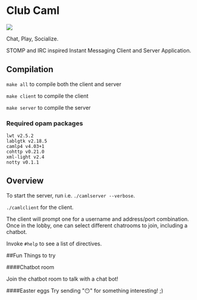 # Club Caml

![](Club-Caml/ex.gif)

Chat, Play, Socialize.

STOMP and IRC inspired Instant Messaging Client and Server Application.

## Compilation
`make all` to compile both the client and server

`make client` to compile the client

`make server` to compile the server

### Required opam packages

```
lwt v2.5.2
lablgtk v2.18.5
camlp4 v4.03+1
cohttp v0.21.0
xml-light v2.4
notty v0.1.1
```

## Overview

To start the server, run i.e. `./camlserver --verbose`.

`./camlclient` for the client.

The client will prompt one for a username and address/port combination.
Once in the lobby, one can select different chatrooms to join, including a
chatbot.

Invoke `#help` to see a list of directives.

##Fun Things to try

####Chatbot room

Join the chatbot room to talk with
a chat bot!

####Easter eggs
Try sending "😶" for something interesting! ;)


